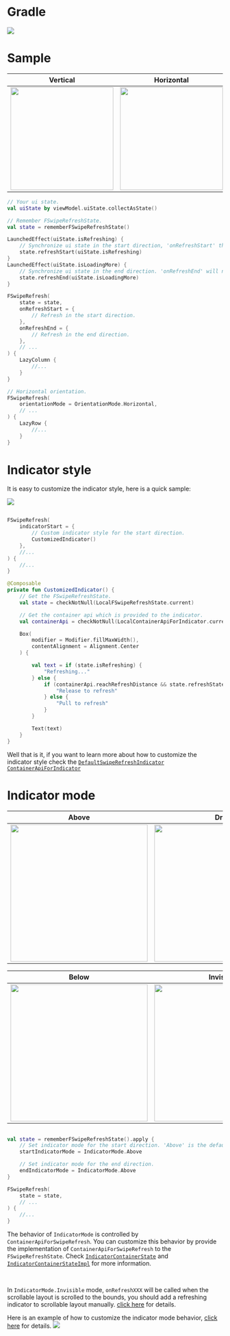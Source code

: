 # Gradle

[![](https://jitpack.io/v/zj565061763/compose-swiperefresh.svg)](https://jitpack.io/#zj565061763/comopse-swiperefresh)

# Sample

|                               Vertical                               |                              Horizontal                              |                           Custom behavior                            |
|:--------------------------------------------------------------------:|:--------------------------------------------------------------------:|:--------------------------------------------------------------------:|
| <img src="https://thumbsnap.com/i/dzmQ8ztV.gif?1112" width="240px"/> | <img src="https://thumbsnap.com/i/mm53qzRT.gif?1112" width="240px"/> | <img src="https://thumbsnap.com/i/z2YcGXim.gif?1112" width="240px"/> |

```kotlin
// Your ui state.
val uiState by viewModel.uiState.collectAsState()

// Remember FSwipeRefreshState.
val state = rememberFSwipeRefreshState()

LaunchedEffect(uiState.isRefreshing) {
    // Synchronize ui state in the start direction, 'onRefreshStart' this will not be called when 'isRefreshing' is true.
    state.refreshStart(uiState.isRefreshing)
}
LaunchedEffect(uiState.isLoadingMore) {
    // Synchronize ui state in the end direction. 'onRefreshEnd' will not be called when 'isLoadingMore' is true.
    state.refreshEnd(uiState.isLoadingMore)
}

FSwipeRefresh(
    state = state,
    onRefreshStart = {
        // Refresh in the start direction.
    },
    onRefreshEnd = {
        // Refresh in the end direction.
    },
    // ...
) {
    LazyColumn {
        //...
    }
}

// Horizontal orientation.
FSwipeRefresh(
    orientationMode = OrientationMode.Horizontal,
    // ...
) {
    LazyRow {
        //...
    }
}
```

# Indicator style

It is easy to customize the indicator style, here is a quick sample:

![](https://thumbsnap.com/i/GBcgB2gr.gif?1112)

```kotlin

FSwipeRefresh(
    indicatorStart = {
        // Custom indicator style for the start direction.
        CustomizedIndicator()
    },
    //...
) {
    //...
}

@Composable
private fun CustomizedIndicator() {
    // Get the FSwipeRefreshState.
    val state = checkNotNull(LocalFSwipeRefreshState.current)

    // Get the container api which is provided to the indicator.
    val containerApi = checkNotNull(LocalContainerApiForIndicator.current)

    Box(
        modifier = Modifier.fillMaxWidth(),
        contentAlignment = Alignment.Center
    ) {

        val text = if (state.isRefreshing) {
            "Refreshing..."
        } else {
            if (containerApi.reachRefreshDistance && state.refreshState == RefreshState.Drag) {
                "Release to refresh"
            } else {
                "Pull to refresh"
            }
        }

        Text(text)
    }
}
```

Well that is it, if you want to learn more about how to customize the indicator style check the
[`DefaultSwipeRefreshIndicator`](https://github.com/zj565061763/compose-swiperefresh/blob/master/lib/src/main/java/com/sd/lib/compose/swiperefresh/indicator/DefaultSwipeRefreshIndicator.kt)
[`ContainerApiForIndicator`](https://github.com/zj565061763/compose-swiperefresh/blob/master/lib/src/main/java/com/sd/lib/compose/swiperefresh/IndicatorContainerState.kt)

# Indicator mode

|                                Above                                 |                                 Drag                                 |
|:--------------------------------------------------------------------:|:--------------------------------------------------------------------:|
| <img src="https://thumbsnap.com/i/oqvD6znE.gif?1112" width="320px"/> | <img src="https://thumbsnap.com/i/dKZ7i7dt.gif?1112" width="320px"/> |

|                                Below                                 |                              Invisible                               |  
|:--------------------------------------------------------------------:|:--------------------------------------------------------------------:|
| <img src="https://thumbsnap.com/i/dmKAyDcX.gif?1112" width="320px"/> | <img src="https://thumbsnap.com/i/MrdmMTgY.gif?1110" width="320px"/> |

```kotlin

val state = rememberFSwipeRefreshState().apply {
    // Set indicator mode for the start direction. 'Above' is the default indicator mode.
    startIndicatorMode = IndicatorMode.Above

    // Set indicator mode for the end direction.
    endIndicatorMode = IndicatorMode.Above
}

FSwipeRefresh(
    state = state,
    // ...
) {
    //...
}

```

The behavior of `IndicatorMode` is controlled by `ContainerApiForSwipeRefresh`. You can customize this behavior by provide the implementation of `ContainerApiForSwipeRefresh` to the `FSwipeRefreshState`. Check
[`IndicatorContainerState`](https://github.com/zj565061763/compose-swiperefresh/blob/master/lib/src/main/java/com/sd/lib/compose/swiperefresh/IndicatorContainerState.kt)
and
[`IndicatorContainerStateImpl`](https://github.com/zj565061763/compose-swiperefresh/blob/master/lib/src/main/java/com/sd/lib/compose/swiperefresh/IndicatorContainerStateImpl.kt)
for more information.

<br>

In `IndicatorMode.Invisible` mode, `onRefreshXXX` will be called when the scrollable layout is scrolled to the bounds, you should add a refreshing indicator to scrollable layout manually.
[click here](https://github.com/zj565061763/compose-swiperefresh/blob/master/app/src/main/java/com/sd/demo/compose_swiperefresh/SampleIndicatorModeActivity.kt)
for details.

Here is an example of how to customize the indicator mode behavior,
[click here](https://github.com/zj565061763/compose-swiperefresh/blob/master/app/src/main/java/com/sd/demo/compose_swiperefresh/SampleCustomModeActivity.kt)
for details.
![](https://thumbsnap.com/i/z2YcGXim.gif?1112)
